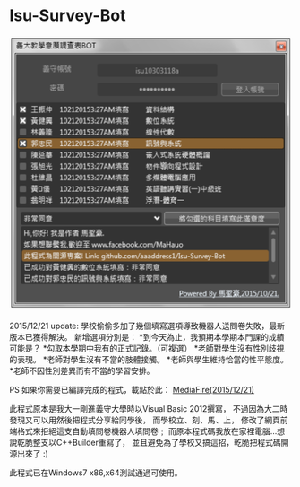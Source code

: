 # Isu-Survey-Bot
![](DEMO.png)

2015/12/21 update:
學校偷偷多加了幾個填寫選項導致機器人送問卷失敗，最新版本已獲得解決。
新增選項分別是：
    *到今天為止，我預期本學期本門課的成績可能是？
    *勾取本學期中我有的正式記錄。（可複選）
    *老師對學生沒有性別歧視的表現。
    *老師對學生沒有不當的肢體接觸。
    *老師與學生維持恰當的性平態度。
    *老師不因性別差異而有不當的學習安排。

PS
如果你需要已編譯完成的程式，載點於此：
[MediaFire(2015/12/21)](http://www.mediafire.com/download/b59b533uwygu33p/IsuSurvey2015_12_21%282%29.zip)

此程式原本是我大一剛進義守大學時以Visual Basic 2012撰寫，
不過因為大二時發現又可以用然後把程式分享給同學後，
而學校立、刻、馬、上，
修改了網頁前端格式來拒絕這支自動填問卷機器人填問卷﹔
而原本程式碼我放在家裡電腦...想說乾脆整支以C++Builder重寫了，
並且避免為了學校又搞這招，乾脆把程式碼開源出來了 :)

此程式已在Windows7 x86,x64測試通過可使用。

